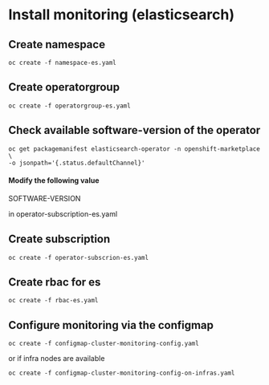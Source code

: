 # Install monitoring (elasticsearch)

## Create namespace 
```
oc create -f namespace-es.yaml
```
## Create operatorgroup
```
oc create -f operatorgroup-es.yaml
```
## Check available software-version of the operator
```
oc get packagemanifest elasticsearch-operator -n openshift-marketplace \
-o jsonpath='{.status.defaultChannel}'
```
#### Modify the following value
SOFTWARE-VERSION

in operator-subscription-es.yaml

## Create subscription
```
oc create -f operator-subscrion-es.yaml
```
## Create rbac for es
```
oc create -f rbac-es.yaml
```
## Configure monitoring via the configmap 
```
oc create -f configmap-cluster-monitoring-config.yaml
```
or if infra nodes are available
```
oc create -f configmap-cluster-monitoring-config-on-infras.yaml
```
